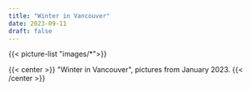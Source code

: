 ```yaml
---
title: "Winter in Vancouver"
date: 2023-09-11
draft: false
---
```


{{< picture-list "images/*">}}

{{< center >}} 
"Winter in Vancouver", pictures from January 2023.
{{< /center >}}  
